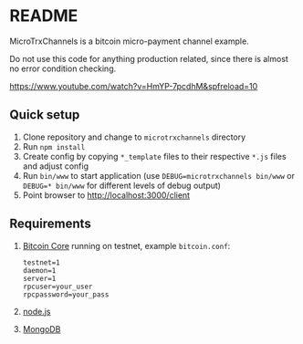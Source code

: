 # README

MicroTrxChannels is a bitcoin micro-payment channel example.

Do not use this code for anything production related, since there is almost no error condition checking.

https://www.youtube.com/watch?v=HmYP-7pcdhM&spfreload=10

## Quick setup

1. Clone repository and change to `microtrxchannels` directory
2. Run `npm install`
3. Create config by copying `*_template` files to their respective `*.js` files and adjust config
4. Run `bin/www` to start application (use `DEBUG=microtrxchannels bin/www` or `DEBUG=* bin/www` for different levels of debug output)
5. Point browser to [http://localhost:3000/client](http://localhost:3000/client)

## Requirements

1. [Bitcoin Core](https://bitcoin.org/en/download) running on testnet, example `bitcoin.conf`:

    ```
    testnet=1
    daemon=1
    server=1
    rpcuser=your_user
    rpcpassword=your_pass
    ```
2. [node.js](http://nodejs.org/)
3. [MongoDB](http://www.mongodb.org)

